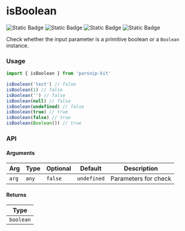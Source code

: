 # isBoolean
![Static Badge](https://img.shields.io/badge/Statement%20Coverage-100.00%-brightgreen) ![Static Badge](https://img.shields.io/badge/Branch%20Coverage-100.00%-brightgreen) ![Static Badge](https://img.shields.io/badge/Function%20Coverage-100.00%-brightgreen) ![Static Badge](https://img.shields.io/badge/Line%20Coverage-100.00%-brightgreen)
      
Check whether the input parameter is a primitive boolean or a `Boolean` instance.

### Usage

```ts
import { isBoolean } from 'parsnip-kit'

isBoolean('test') // false
isBoolean(1) // false
isBoolean('') // false
isBoolean(null) // false
isBoolean(undefined) // false
isBoolean(true) // true
isBoolean(false) // true
isBoolean(Boolean()) // true
```


### API

#### Arguments

| Arg | Type | Optional | Default | Description |
| --- | --- | --- | --- | --- |
| `arg` | `any` | `false` | `undefined` | Parameters for check |

#### Returns

| Type |
| ---  |
| `boolean`  |